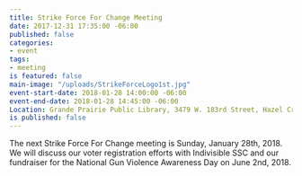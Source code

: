 ```yaml
---
title: Strike Force For Change Meeting
date: 2017-12-31 17:35:00 -06:00
published: false
categories:
- event
tags:
- meeting
is featured: false
main-image: "/uploads/StrikeForceLogo1st.jpg"
event-start-date: 2018-01-28 14:00:00 -06:00
event-end-date: 2018-01-28 14:45:00 -06:00
Location: Grande Prairie Public Library, 3479 W. 183rd Street, Hazel Crest, IL
is published: false
---
```


The next Strike Force For Change meeting is Sunday, January 28th, 2018. We will discuss our voter registration efforts with Indivisible SSC and our fundraiser for the National Gun Violence Awareness Day on June 2nd, 2018. 